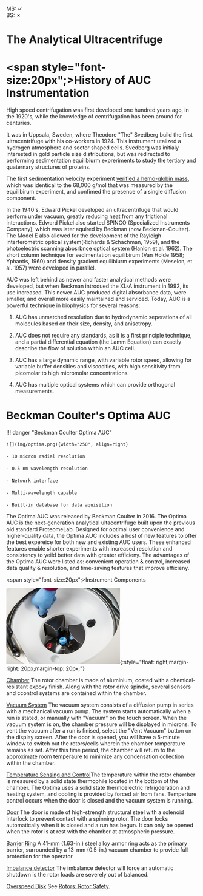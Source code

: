 <br>
MS: &#10003;
<br>
BS: &#x2717;

# The Analytical Ultracentrifuge

# <span style="font-size:20px";>History of AUC Instrumentation</span>

High speed centrifugation was first developed one hundred years ago, in the 1920's, while the knowledge of centrifugation has been
around for centuries.

It was in Uppsala, Sweden, where Theodore "The" Svedberg build the first ultracentrifuge with his co-workers in 1924. This instrument utalized a hydrogen atmosphere and sector shaped cells. Svedberg was initialy interested in gold particle size distributions, but was redirected to performing sedimentation equilibiurm expreriments to study the tertiary and quaternary structures of proteins.

The first sedimentation velocity experiment [verified a hemo-globin mass](\pdf-files\CARBON-MONOXIDE-HEMOGLOBIN.pdf), which was identical to the 68,000 g/mol that was measured by the equilibirum experiment, and confimed the presence of a single diffusion component.

In the 1940's, Edward Pickel developed an ultracentrifuge that would perform under vacuum, greatly reducing heat from any frictional interactions.
Edward Pickel also started SPINCO (Specialized Instruments Company), which was later aquired by Beckman (now Beckman-Coulter). The Model E also allowed for the development of the Rayleigh interferometric optical system(Richards & Schachman, 1959), and the photoelectric scanning abosrbnce optical system (Hanlon et al. 1962). The short column technique for sedimentation equilibirum (Van Holde 1958; Yphantis, 1960) and density gradient equilibiurm experiments (Meselon, et al. 1957) were developed in parallel.

AUC was left behind as newer and faster analytical methods were developed, but when Beckman introdued the XL-A instrument in 1992, its use increased. 
This newer AUC produced digital absorbance data, were smaller, and overall more easily maintained and serviced. Today, AUC is a powerful technique in biophysics for several reasons:

1. AUC has unmatched resolution due to hydrodynamic seperations of all molecules based on their size, density, and anisotropy.

2. AUC does not require any standards, as it is a first principle technique, and a partial differential equation (the Lamm Equation) can exactly describe the flow of solution within an AUC cell.

3. AUC has a large dynamic range, with variable rotor speed, allowing for variable buffer densities and viscocities, with high sensitivity from picomolar to high micromolar concentrations.

4. AUC has multiple optical systems which can provide orthogonal measurements.

# Beckman Coulter's Optima AUC

!!! danger "Beckman Coulter Optima AUC"

    ![](img/optima.png){width="250", align=right}

    - 10 micron radial resolution
    
    - 0.5 nm wavelength resolution
    
    - Network interface
    
    - Multi-wavelength capable
    
    - Built-in database for data aquisition
    

The Optima AUC was released by Beckman Coulter in 2016. The Optima AUC is the next-generation analytical ultacentrifuge built upon the previous 
old standard ProteomeLab. Designed for optimal user convenience and higher-quality data, the Optima 
AUC includes a host of new features to offer the best expereice for both new and existing AUC 
users. These enhanced features enable shorter experiments with increased resolution and consistency 
to yeild better data with greater efficieny.
The advantages of the Optima AUC were listed as: convenient operation & control, increased data quality & resolution, and time-saving features that improve efficieny. 

<span style="font-size:20px";>Instrument Components</span>

![Rotor Chamber](img/optima-chamber.jpg){:style="float: right;margin-right: 20px;margin-top: 20px;"}

<u>Chamber</u> The rotor chamber is made of aluminium, coated with a chemical-resistant expoxy finish. Along with the rotor drive spindle, several sensors and ccontrol systems are contained within the chamber.

<u>Vacuum System</u> The vacuum system consists of a diffusion pump in series with a mechanical vacuum pump. The system starts automatically when a run is stated, or manually with "Vacuum" on the touch screen. When the vacuum system is on, the chamber pressure will be displayed in microns.
To vent the vacuum after a run is finised, select the "Vent Vacuum" button on the display screen. After the door is opened, you will have a 5-minute window to switch out the rotors/cells wherein the chamber temperature remains as set. After this time period, the chamber will return to the approximate room temperaure to minimize any condensation collection within the chamber.

<u>Temperature Sensing and Control</u>The temperature within the rotor chamber is measured by a solid state thermophile located in the bottom of the chamber. The Optima uses a solid state thermoelectric refrigderation and heating system, and cooling is provided by forced air from fans. Temperture control occurs when the door is closed and the vacuum system is running.

<u>Door</u> The door is made of high-strength structural steel with a solenoid interlock to prevent contact with a spinning rotor. The door locks automatically when it is closed and a run has begun. It can only be opened when the rotor is at rest with the chamber at atmospheric pressure.

<u>Barrier Ring</u> A 41-mm (1.63-in.) steel alloy armor ring acts as the primary barrier, surrounded by a 13-mm
(0.5-in.) vacuum chamber to provide full protection for the operator.

<u>Imbalance detector</u> The imbalance detector will force an automatic shutdown is the rotor loads are severely out of balanced.

<u>Overspeed Disk</u> See [Rotors: Rotor Safety](/probable-eureka/rotors/#rotor-safety).

